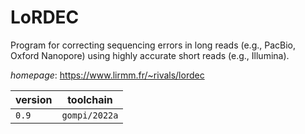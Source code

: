 # LoRDEC

Program for correcting sequencing errors in long reads (e.g., PacBio, Oxford Nanopore) using highly accurate short reads (e.g., Illumina).

*homepage*: <https://www.lirmm.fr/~rivals/lordec>

version | toolchain
--------|----------
``0.9`` | ``gompi/2022a``
